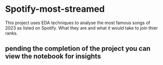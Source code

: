 # Spotify-most-streamed
This project uses EDA techniques to analyse the most famous songs of 2023 as listed on Spotify. What they are and what it would take to join thier ranks.
## pending the completion of the project you can view the notebook for insights
